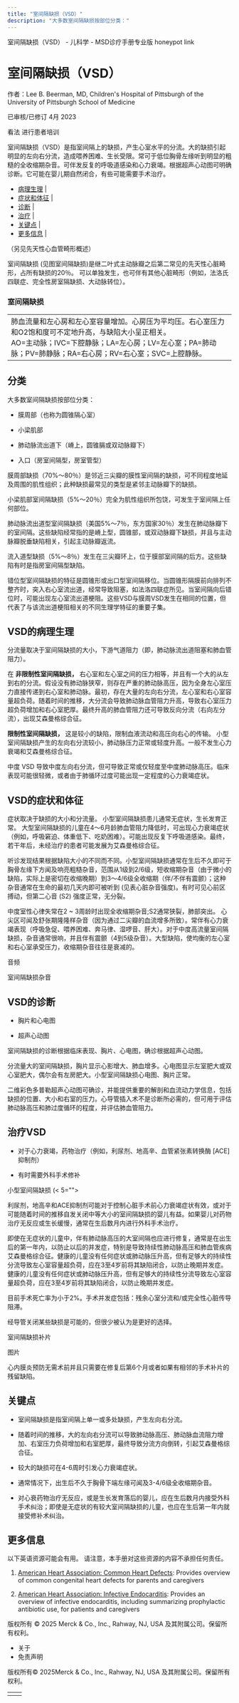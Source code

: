 ```yaml
---
title: "室间隔缺损（VSD）"
description: "大多数室间隔缺损按部位分类："
---
```


﻿室间隔缺损（VSD） - 儿科学 - MSD诊疗手册专业版 honeypot link

# 室间隔缺损（VSD）

作者：Lee B. Beerman, MD, Children's Hospital of Pittsburgh of the University of Pittsburgh School of
Medicine

已审核/已修订 4月 2023

看法 进行患者培训

室间隔缺损（VSD）是指室间隔上的缺损，产生心室水平的分流。大的缺损引起明显的左向右分流，造成喂养困难、生长受限。常可于低位胸骨左缘听到明显的粗糙的全收缩期杂音。可伴发反复的呼吸道感染和心力衰竭。根据超声心动图可明确诊断。它可能在婴儿期自然闭合，有些可能需要手术治疗。

- [病理生理](#病理生理_v1096261_zh) \|
- [症状和体征](#症状和体征_v1096266_zh) \|
- [诊断](#诊断_v1096272_zh) \|
- [治疗](#治疗_v1096283_zh) \|
- [关键点](#关键点_v11550654_zh) \|
- [更多信息](#更多信息_v50702692_zh) \|

（另见先天性心血管畸形概述）

室间隔缺损 (见图室间隔缺损)是继二叶式主动脉瓣之后第二常见的先天性心脏畸形，占所有缺损的20％。 可以单独发生，也可伴有其他心脏畸形（例如，法洛氏四联症、完全性房室隔缺损、大动脉转位）。

### 室间隔缺损

|     |
| --- |
| 肺血流量和左心房和左心室容量增加。心房压为平均压。右心室压力和O2饱和度可不定地升高，与缺陷大小呈正相关。<br>AO=主动脉；IVC=下腔静脉；LA=左心房；LV=左心室；PA=肺动脉；PV=肺静脉；RA=右心房；RV=右心室；SVC=上腔静脉。<br> |

## 分类

大多数室间隔缺损按部位分类：

- 膜周部（也称为圆锥隔心室）

- 小梁肌部

- 肺动脉流出道下（嵴上，圆锥膈或双动脉瓣下）

- 入口（房室间隔型，房室管型）


膜周部缺损（70%～80％）是邻近三尖瓣的膜性室间隔的缺损，可不同程度地延及周围的肌性组织；此种缺损最常见的类型是紧邻主动脉瓣下的缺损。

小梁肌部室间隔缺损（5%～20％）完全为肌性组织所包饶，可发生于室间隔上任何部位。

肺动脉流出道型室间隔缺损（美国5%～7％，东方国家30％）发生在肺动脉瓣下的室间隔。这些缺陷经常指的是嵴上型，圆锥部，或双动脉瓣下缺损，并且与主动脉瓣脱垂缺陷相关，引起主动脉瓣返流。

流入道型缺损（5%～8％）发生在三尖瓣环上，位于膜部室间隔的后方。这些缺陷有时是指房室间隔型缺陷。

错位型室间隔缺损的特征是圆锥形或出口型室间隔移位。当圆锥形隔膜前向排列不整齐时，突入右心室流出道，经常导致阻塞，如法洛四联症所见。当室间隔向后错位时，可能出现左心室流出道梗阻。这些VSD与膜周VSD发生在相同的位置，但代表了与该流出道梗阻相关的不同生理学特征的重要子集。

## VSD的病理生理

分流量取决于室间隔缺损的大小，下游气道阻力（即，肺动脉流出道阻塞和肺血管阻力）。

在 **非限制性室间隔缺损，** 右心室和左心室之间的压力相等，并且有一个大的从左到右的分流。假设没有肺动脉狭窄，则存在严重的肺动脉高压，因为全身左心室压力直接传递到右心室和肺动脉。最初，存在大量的左向右分流，左心室和右心室容量超负荷。随着时间的推移，大分流会导致肺动脉血管阻力升高，导致右心室压力超负荷增加和右心室肥厚。最终升高的肺血管阻力还可导致反向分流（右向左分流），出现艾森曼格综合征。

**限制性室间隔缺损，** 这是较小的缺陷，限制血液流动和高压向右心的传输。 小型室间隔缺损产生的左向右分流较小，肺动脉压力正常或轻度升高。一般不发生心力衰竭和艾森曼格综合征。

中度 VSD 导致中度左向右分流，但可导致正常或仅轻度至中度肺动脉高压。临床表现可能很轻微，或者由于肺循环过度可能出现一定程度的心力衰竭症状。

## VSD的症状和体征

症状取决于缺损的大小和分流量。 小型室间隔缺损患儿通常无症状，生长发育正常。 大型室间隔缺损的儿童在4～6月龄肺血管阻力降低时，可出现心力衰竭症状（例如，呼吸窘迫、体重低下、吃奶困难）。可能出现反复下呼吸道感染。最终，若干年后，未经治疗的患者可能发展为艾森曼格综合征。

听诊发现结果根据缺陷大小的不同而不同。小型室间隔缺损通常在生后不久即可于胸骨左缘下方闻及响亮粗糙杂音，范围从1级到2/6级，短收缩期杂音（由于微小的缺陷，实际上是密切在收缩晚期）到3～4/6级全收缩期（伴/不伴有震颤）；这种杂音通常在生命的最初几天内即可被听到 (见表心脏杂音强度)。有时可见心前区搏动，但第二心音 (S2) 强度正常，无分裂。

中度室性心律失常在2 ~ 3周龄时出现全收缩期杂音;S2通常狭裂，肺部突出。 心尖区可闻及舒张期隆隆样杂音（因为通过二尖瓣的血流增多所致）。常伴有心力衰竭表现（呼吸急促、喂养困难、奔马律、湿啰音、肝大）。对于中度高流量室间隔缺损，杂音通常很响，并且伴有震颤（4到5级杂音）。大型缺陷，使均衡的左心室和右心室承受压力，收缩期杂音往往是衰减的。

音频

室间隔缺损杂音



## VSD的诊断

- 胸片和心电图

- 超声心动图


室间隔缺损的诊断根据临床表现、胸片、心电图，确诊根据超声心动图。

分流量大的室间隔缺损，胸片显示心影增大、肺血增多。心电图显示左室肥大或双心室肥大，偶尔会有左房肥大。小型室间隔缺损心电图、胸片正常。

二维彩色多普勒超声心动图可确诊，并能提供重要的解剖和血流动力学信息，包括缺损的位置、大小和右室的压力。心导管插入术不是诊断所必需的，但可用于评估肺动脉高压和肺过度循环的程度，并评估肺血管阻力。

## 治疗VSD

- 对于心力衰竭，药物治疗（例如，利尿剂、地高辛、血管紧张素转换酶 \[ACE\] 抑制剂）

- 有时需要外科手术修补


小型室间隔缺损 (< 5="">

利尿剂，地高辛和ACE抑制剂可能对于控制心脏手术前心力衰竭症状有效，或对于可能随着时间的推移自发关闭中等大小的室间隔缺损的婴儿有益。如果婴儿对药物治疗无反应或生长缓慢，通常在生后数月内进行外科手术治疗。

即使在无症状的儿童中，伴有肺动脉高压的大室间隔也应进行修复，通常是在出生后的第一年内，以防止以后的并发症，特别是导致持续性肺动脉高压和肺血管疾病 艾森曼格综合征。健康的儿童没有任何症状或肺动脉压升高，但有足够大的持续性分流导致左心室容量超负荷，应在3至4岁前将其缺陷闭合，以防止晚期并发症。健康的儿童没有任何症状或肺动脉压升高，但有足够大的持续性分流导致左心室容量超负荷，应在3至4岁前将其缺陷闭合，以防止晚期并发症。

目前手术死亡率为小于2%。手术并发症包括：残余心室分流和/或完全性心脏传导阻滞。

经导管关闭某些缺损是可能的，但很少被认为是更好的选择。

室间隔缺损补片



图片

心内膜炎预防无需术前并且只需要在修复后第6个月或者如果有相邻的手术补片的残留缺陷。

## 关键点

- 室间隔缺损是指室间隔上单一或多处缺损，产生左向右分流。

- 随着时间的推移，大的左向右分流可以导致肺动脉高压、肺动脉血流阻力增加、右室压力负荷增加和右室肥厚，最终导致分流方向倒转，引起艾森曼格综合征。

- 较大的缺损可在4-6周时引发心力衰竭症状。

- 通常情况下，出生后不久于胸骨下端左缘可闻及3-4/6级全收缩期杂音。

- 对心衰药物治疗无反应，或是生长发育落后的婴儿，应在生后数月内接受外科手术纠治；即使是无症状的有较大室间隔缺损的儿童，也应在生后第一年内就接受修补术纠治。


## 更多信息

以下英语资源可能会有用。 请注意，本手册对这些资源的内容不承担任何责任。

1. [American Heart Association: Common Heart Defects](https://www.heart.org/en/health-topics/congenital-heart-defects/about-congenital-heart-defects/common-types-of-heart-defects): Provides overview of common congenital heart defects for parents and caregivers

2. [American Heart Association: Infective Endocarditis](https://www.heart.org/en/health-topics/infective-endocarditis): Provides an overview of infective endocarditis, including summarizing prophylactic antibiotic use, for patients and caregivers




版权所有 © 2025
Merck & Co., Inc., Rahway, NJ, USA 及其附属公司。保留所有权利。

- 关于
- 免责声明

版权所有© 2025Merck & Co., Inc., Rahway, NJ, USA 及其附属公司。保留所有权利。

|     |     |
| --- | --- |
|  |  |